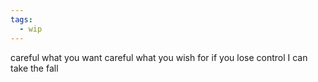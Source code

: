 ```yaml
---
tags:
  - wip
---
```


careful what you want
careful what you wish for
if you lose control
I can take the fall
